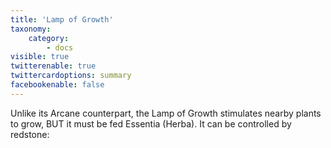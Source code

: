 ```yaml
---
title: 'Lamp of Growth'
taxonomy:
    category:
        - docs
visible: true
twitterenable: true
twittercardoptions: summary
facebookenable: false
---
```


Unlike its Arcane counterpart, the Lamp of Growth stimulates nearby plants to grow, BUT it must be fed Essentia (Herba). It can be controlled by redstone:
